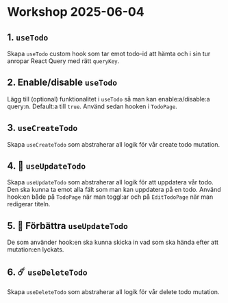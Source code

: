 # Workshop 2025-06-04

## 1. `useTodo`

Skapa `useTodo` custom hook som tar emot todo-id att hämta och i sin tur anropar React Query med rätt `queryKey`.

## 2. Enable/disable `useTodo`

Lägg till (optional) funktionalitet i `useTodo` så man kan enable:a/disable:a query:n. Default:a till `true`. Använd sedan hooken i `TodoPage`.

## 3. `useCreateTodo`

Skapa `useCreateTodo` som abstraherar all logik för vår create todo mutation.

## 4. 🤩 `useUpdateTodo`

Skapa `useUpdateTodo` som abstraherar all logik för att uppdatera vår todo. Den ska kunna ta emot alla fält som man kan uppdatera på en todo. Använd hook:en både på `TodoPage` när man toggl:ar och på `EditTodoPage` när man redigerar titeln.

## 5. 🚀 Förbättra `useUpdateTodo`

De som använder hook:en ska kunna skicka in vad som ska hända efter att mutation:en lyckats.

## 6. ☄️ `useDeleteTodo`

Skapa `useDeleteTodo` som abstraherar all logik för vår delete todo mutation.
